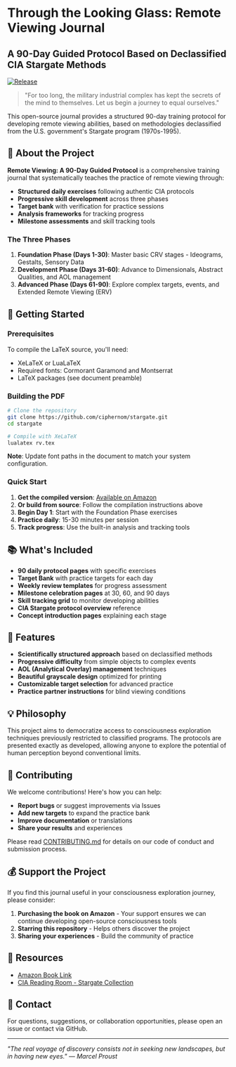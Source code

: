 # Through the Looking Glass: Remote Viewing Journal

## A 90-Day Guided Protocol Based on Declassified CIA Stargate Methods

[![Release](https://img.shields.io/github/v/release/ciphernom/stargate)](https://github.com/ciphernom/stargate/releases)

> "For too long, the military industrial complex has kept the secrets of the mind to themselves. Let us begin a journey to equal ourselves."

This open-source journal provides a structured 90-day training protocol for developing remote viewing abilities, based on methodologies declassified from the U.S. government's Stargate program (1970s-1995).

## 📖 About the Project

**Remote Viewing: A 90-Day Guided Protocol** is a comprehensive training journal that systematically teaches the practice of remote viewing through:

- **Structured daily exercises** following authentic CIA protocols
- **Progressive skill development** across three phases
- **Target bank** with verification for practice sessions
- **Analysis frameworks** for tracking progress
- **Milestone assessments** and skill tracking tools

### The Three Phases

1. **Foundation Phase (Days 1-30)**: Master basic CRV stages - Ideograms, Gestalts, Sensory Data
2. **Development Phase (Days 31-60)**: Advance to Dimensionals, Abstract Qualities, and AOL management
3. **Advanced Phase (Days 61-90)**: Explore complex targets, events, and Extended Remote Viewing (ERV)

## 🚀 Getting Started

### Prerequisites

To compile the LaTeX source, you'll need:
- XeLaTeX or LuaLaTeX
- Required fonts: Cormorant Garamond and Montserrat
- LaTeX packages (see document preamble)

### Building the PDF

```bash
# Clone the repository
git clone https://github.com/ciphernom/stargate.git
cd stargate

# Compile with XeLaTeX
lualatex rv.tex
```

**Note**: Update font paths in the document to match your system configuration.

### Quick Start

1. **Get the compiled version**: [Available on Amazon](https://www.amazon.com/dp/B0F9Y7FXSN)
2. **Or build from source**: Follow the compilation instructions above
3. **Begin Day 1**: Start with the Foundation Phase exercises
4. **Practice daily**: 15-30 minutes per session
5. **Track progress**: Use the built-in analysis and tracking tools

## 📚 What's Included

- **90 daily protocol pages** with specific exercises
- **Target Bank** with practice targets for each day
- **Weekly review templates** for progress assessment  
- **Milestone celebration pages** at 30, 60, and 90 days
- **Skill tracking grid** to monitor developing abilities
- **CIA Stargate protocol overview** reference
- **Concept introduction pages** explaining each stage

## 🎯 Features

- **Scientifically structured approach** based on declassified methods
- **Progressive difficulty** from simple objects to complex events
- **AOL (Analytical Overlay) management** techniques
- **Beautiful grayscale design** optimized for printing
- **Customizable target selection** for advanced practice
- **Practice partner instructions** for blind viewing conditions

## 💡 Philosophy

This project aims to democratize access to consciousness exploration techniques previously restricted to classified programs. The protocols are presented exactly as developed, allowing anyone to explore the potential of human perception beyond conventional limits.

## 🤝 Contributing

We welcome contributions! Here's how you can help:

- **Report bugs** or suggest improvements via Issues
- **Add new targets** to expand the practice bank
- **Improve documentation** or translations
- **Share your results** and experiences

Please read [CONTRIBUTING.md](CONTRIBUTING.md) for details on our code of conduct and submission process.

## 💰 Support the Project

If you find this journal useful in your consciousness exploration journey, please consider:

1. **Purchasing the book on Amazon** - Your support ensures we can continue developing open-source consciousness tools
2. **Starring this repository** - Helps others discover the project
3. **Sharing your experiences** - Build the community of practice

## 🔗 Resources

- [Amazon Book Link](https://www.amazon.com/dp/B0F9Y7FXSN)
- [CIA Reading Room - Stargate Collection](https://www.cia.gov/readingroom/collection/stargate)

## 📧 Contact

For questions, suggestions, or collaboration opportunities, please open an issue or contact via GitHub.

---

*"The real voyage of discovery consists not in seeking new landscapes, but in having new eyes." — Marcel Proust*

